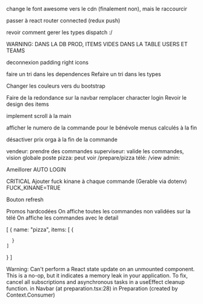 change le font awesome vers le cdn (finalement non), mais le raccourcir

passer à react router connected (redux push)

revoir comment gerer les types dispatch :/

WARNING: DANS LA DB PROD, ITEMS VIDES DANS LA TABLE USERS ET TEAMS

deconnexion padding right
icons

faire un tri dans les dependences
Refaire un tri dans les types

Changer les couleurs vers du bootstrap

Faire de la redondance sur la navbar
remplacer character login
Revoir le design des items

implement scroll à la main

afficher le numero de la commande pour le bénévole
menus calculés à la fin

désactiver prix orga à la fin de la commande

vendeur: prendre des commandes
superviseur: valide les commandes, vision globale
poste pizza: peut voir /prepare/pizza
télé: /view
admin:

Ameillorer AUTO LOGIN

CRITICAL
Ajouter fuck kinane à chaque commande (Gerable via dotenv)
FUCK_KINANE=TRUE

Bouton refresh

Promos hardcodées
On affiche toutes les commandes non validées sur la télé
On affiche les commandes avec le detail

[
{
name: "pizza",
items: [
{

      }
    ]

}
]

Warning: Can't perform a React state update on an unmounted component. This is a no-op, but it indicates a memory leak in your application. To fix, cancel all subscriptions and asynchronous tasks in a useEffect cleanup function.
in Navbar (at preparation.tsx:28)
in Preparation (created by Context.Consumer)
